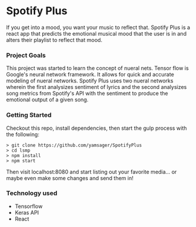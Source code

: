 # Spotify Plus
If you get into a mood, you want your music to reflect that. Spotify Plus is a react 
app that predicts the emotional musical mood that the user is in and alters their 
playlist to reflect that mood.  

### Project Goals
This project was started to learn the concept of nueral nets. Tensor flow is
Google's neural network framework. It allows for quick and accurate modeling of
nueral networks. Spotify Plus uses two nueral networks wherein the first analysizes 
sentiment of lyrics and the second analysizes song metrics from Spotify's API with the
sentiment to produce the emotional output of a given song.

### Getting Started
Checkout this repo, install dependencies, then start the gulp process with the following:

```
> git clone https://github.com/yamsager/SpotifyPlus
> cd lsmp
> npm install
> npm start
```
Then visit localhost:8080 and start listing out your favorite media... or maybe even make some changes and send them in!

### Technology used
* Tensorflow
* Keras API
* React
